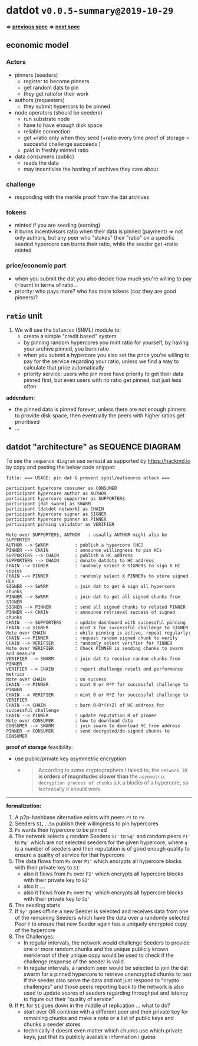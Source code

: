 # datdot `v0.0.5-summary@2019-10-29`

**=> [previous spec](../v0.0.4-formalized@2019.10.19/)**
**=> [next spec](../v0.0.6-formalizedSummary@2019.11.08/)**

## economic model

### Actors
- pinners (seeders)
    - register to become pinners
    - get random dats to pin
    - they get ratiofor their work
- authors (requesters)
    - they submit hypercors to be pinned
- node operators (should be seeders)
    - run substrate node
    - have to have enough disk space
    - reliable connection
    - get +ratio only when they seed (+ratio every time proof of storage = succesful challenge succeeds )
    - paid in freshly minted ratio
- data consumers (public)
    - reads the data
    - may incentivise the hosting of archives they care about.

### challenge
- responding with the merkle proof from the dat archives

### tokens
- minted if you are seeding (earning)
- it burns incentivisors ratio when their data is pinned (payment)
 => not only authors, but any peer who "stakes" their "ratio" on a specific seeded hypercore can burns their ratio, while the seeder get +ratio minted

### price/economic part
- when you submit the dat you also decide how much you're willing to pay
 (=burn) in terms of ratio...
- priority: who pays more? who has more tokens (coz they are good pinners)?


## `ratio` unit
1. We will use the `balances` (SRML) module to:
    * create a simple "credit based" system
    * by pinning random hypercores you mint ratio for yourself, by having your archive pinned, you burn ratio
    * when you submit a hypercore you also set the price you're willing to pay for the service
 regarding your ratio, unless we find a way to calculate that price automatically
    * priority service: users who pin more have priority to get their data pinned first, but even users with no ratio get pinned, but just less often

**addendum:**
* the pinned data is pinned forever, unless there are not enough pinners to provide disk space, then eventually the peers with higher ratios get prioritised
* ...

## datdot "architecture" as SEQUENCE DIAGRAM
To see the `sequence diagram` use `mermaid` as supported by https://hackmd.io by copy and pasting the below code snippet:

```sequence
Title: === USAGE: pin dat & prevent sybil/outsource attack ===

participant hypercore consumer as CONSUMER
participant hypercore author as AUTHOR
participant hypercore supporter as SUPPORTERS
participant [dat swarm] as SWARM
participant [datdot network] as CHAIN
participant hypercore signer as SIGNER
participant hypercore pinner as PINNER
participant pinning validator as VERIFIER

Note over SUPPORTERS, AUTHOR   : usually AUTHOR might also be SUPPORTER
AUTHOR --> SWARM          : publish a hypercore [HC]
PINNER --> CHAIN          : announce willingness to pin HCs
SUPPORTERS --> CHAIN      : publish a HC address
SUPPORTERS --> CHAIN      : donate datdots to HC address
CHAIN --> SIGNER          : randomly select X SIGNERs to sign X HC copies
CHAIN --> PINNER          : randomly select X PINNERs to store signed HCs
SIGNER --> SWARM          : join dat to get & sign all hypercore chunks
PINNER --> SWARM          : join dat to get all signed chunks from SIGNER
SIGNER --> PINNER         : send all signed chunks to related PINNER
PINNER --> CHAIN          : announce retrieval success of signed chunks
CHAIN  --> SUPPORTERS     : update dashboard with successful pinning
CHAIN --> SIGNER          : mint X for successful challenge to SIGNER
Note over CHAIN           : while pinning is active, repeat regularly:
CHAIN --> PINNER          : request random signed chunk to verify
CHAIN --> VERIFIER        : randomly select verifier for PINNER
Note over VERIFIER        : Check PINNER is sending chunks to swarm and measure
VERIFIER --> SWARM        : join dat to receive random chunks from PINNER
VERIFIER --> CHAIN        : report challenge result and performance metrics
Note over CHAIN           : on success
CHAIN --> PINNER          : mint 0 or R*Y for successful challenge to PINNER
CHAIN --> VERIFIER        : mint 0 or R*Z for successful challenge to VERIFIER
CHAIN --> CHAIN           : burn 0-R*(Y+Z) of HC address for successful challenge
CHAIN --> PINNER          : update reputation R of pinner
Note over CONSUMER        : how to download data
CONSUMER --> SWARM        : join swarm to download HC from address
PINNER -> CONSUMER        : send decrypted/de-signed chunks to CONSUMER
```

**proof of storage** feasibility:
* use public/private key asymmetric encryption
  * > According to some cryptographers I talked to, the `network IO` **is orders of magnitudes slower than** the `asymmetric decryption process of chunks` a.k.a blocks of a hypercore, so technically it should work.

---

**formalization:**
1. A p2p-hashbase alternative exists with peers `P1` to `Pn`
2. Seeders `S1`, ...`Sm` publish their willingness to pin hypercores
3. `Px` wants their hypercore to be pinned
4. The network selects `q` random Seeders `S1'` to `Sq'` and random peers `P1'` to `Pq'` which are not selected seeders for the given hypercore, where `q` is a number of seeders and their reputation is of good enough quality to ensure a quality of service for that hypercore
5. The data flows from `Px` over `P1'` which encrypts all hypercore blocks with their private key to `S1'`
    * also it flows from `Px` over `P2'` which encrypts all hypercore blocks with their private key to `S2'`
    * also it ....
    * also it flows from `Px` over `Pq'` which encrypts all hypercore blocks with their private key to `Sq'`
6. The seeding starts
7. If `Sy'` goes offline a new Seeder is selected and receives data from one of the remaining Seeders which have the data over a randomly selected Peer `P` to ensure that new Seeder again has a uniquely encrypted copy of the hypercore
8. The Challenges:
    * In regular intervals, the network would challenge Seeders to provide one or more random chunks and the unique publicly known merkleroot of their unique copy would be used to check if the challenge response of the seeder is valid.
    * In regular intervals, a random peer would be selected to join the dat swarm for a pinned hypercore to retrieve unencrypted chunks to test if the seeder also serve the data and not just respond to "crypto challenges" and those peers reporting back to the network is also used to update scores of seeders regarding throughput and latency to figure out their "quality of service"
9. If `P1` for `S1` goes down in the middle of replication ... what to do?
    *  start over OR continue with a different peer and their private key for remaining chunks and make a note or a list of public keys and chunks a seeder stores
    * technically it doesnt even matter which chunks use which private keys, just that its publicly available information i guess

